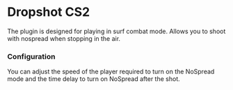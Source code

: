 # Dropshot CS2
The plugin is designed for playing in surf combat mode.
Allows you to shoot with nospread when stopping in the air.
### Configuration
You can adjust the speed of the player required to turn on the NoSpread mode and the time delay to turn on NoSpread after the shot.
